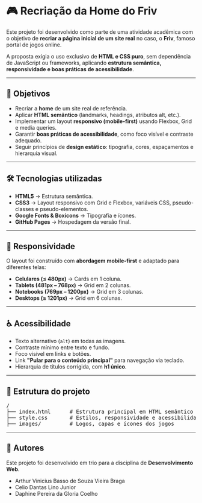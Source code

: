 <h1>🎮 Recriação da Home do Friv</h1>

<p>Este projeto foi desenvolvido como parte de uma atividade acadêmica com o objetivo de <strong>recriar a página inicial de um site real</strong> no caso, o <strong>Friv</strong>, famoso portal de jogos online.</p>

<p>A proposta exigia o uso exclusivo de <strong>HTML e CSS puro</strong>, sem dependência de JavaScript ou frameworks, aplicando <strong>estrutura semântica, responsividade e boas práticas de acessibilidade</strong>.</p>

<hr>

<h2>📌 Objetivos</h2>
<ul>
  <li>Recriar a <strong>home</strong> de um site real de referência.</li>
  <li>Aplicar <strong>HTML semântico</strong> (landmarks, headings, atributos alt, etc.).</li>
  <li>Implementar um layout <strong>responsivo (mobile-first)</strong> usando Flexbox, Grid e media queries.</li>
  <li>Garantir <strong>boas práticas de acessibilidade</strong>, como foco visível e contraste adequado.</li>
  <li>Seguir princípios de <strong>design estático</strong>: tipografia, cores, espaçamentos e hierarquia visual.</li>
</ul>

<hr>

<h2>🛠️ Tecnologias utilizadas</h2>
<ul>
  <li><strong>HTML5</strong> → Estrutura semântica.</li>
  <li><strong>CSS3</strong> → Layout responsivo com Grid e Flexbox, variáveis CSS, pseudo-classes e pseudo-elementos.</li>
  <li><strong>Google Fonts & Boxicons</strong> → Tipografia e ícones.</li>
  <li><strong>GitHub Pages</strong> → Hospedagem da versão final.</li>
</ul>

<hr>

<h2>📱 Responsividade</h2>
<p>O layout foi construído com <strong>abordagem mobile-first</strong> e adaptado para diferentes telas:</p>
<ul>
  <li><strong>Celulares (≤ 480px)</strong> → Cards em 1 coluna.</li>
  <li><strong>Tablets (481px – 768px)</strong> → Grid em 2 colunas.</li>
  <li><strong>Notebooks (769px – 1200px)</strong> → Grid em 3 colunas.</li>
  <li><strong>Desktops (≥ 1201px)</strong> → Grid em 6 colunas.</li>
</ul>

<hr>

<h2>♿ Acessibilidade</h2>
<ul>
  <li>Texto alternativo (<code>alt</code>) em todas as imagens.</li>
  <li>Contraste mínimo entre texto e fundo.</li>
  <li>Foco visível em links e botões.</li>
  <li>Link <strong>"Pular para o conteúdo principal"</strong> para navegação via teclado.</li>
  <li>Hierarquia de títulos corrigida, com <strong>h1 único</strong>.</li>
</ul>

<hr>

<h2>📂 Estrutura do projeto</h2>
<pre>
/
├── index.html      # Estrutura principal em HTML semântico
├── style.css       # Estilos, responsividade e acessibilidade
├── images/         # Logos, capas e ícones dos jogos
</pre>

<hr>

<h2>👥 Autores</h2>
<p>Este projeto foi desenvolvido em trio para a disciplina de <strong>Desenvolvimento Web</strong>.</p>
<ul>
  <li>Arthur Vinicius Basso de Souza Vieira Braga</li>
  <li>Celio Dantas Lino Junior</li>
  <li>Daphine Pereira da Gloria Coelho</li>
</ul>
